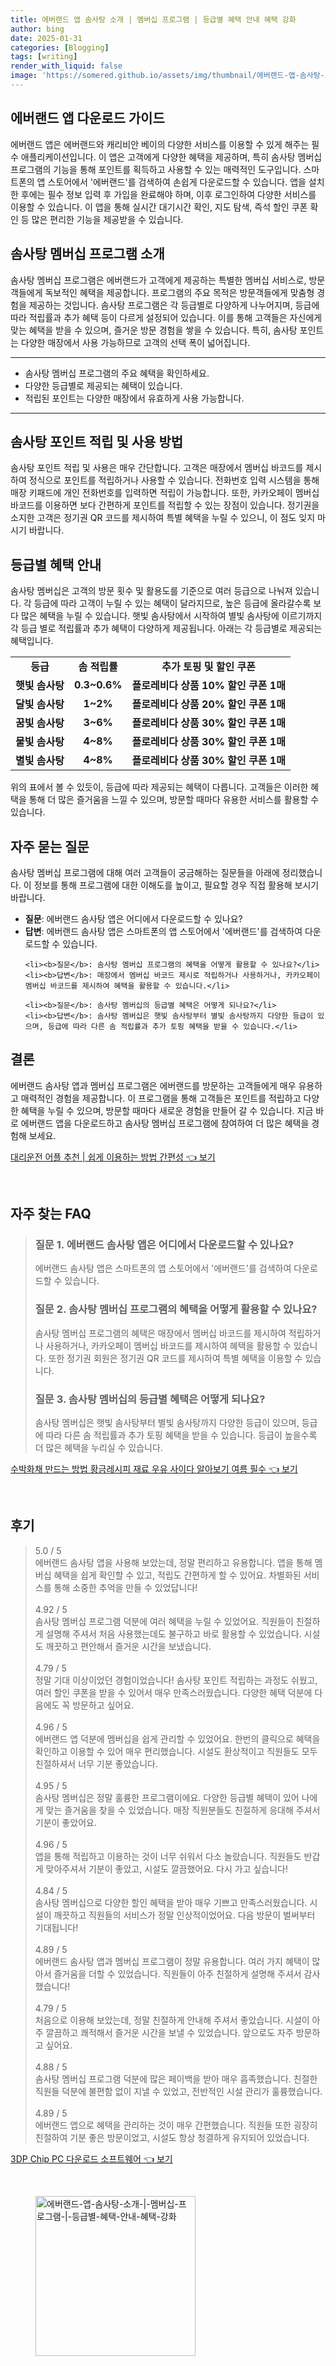 ```yaml
---
title: 에버랜드 앱 솜사탕 소개 | 멤버십 프로그램 | 등급별 혜택 안내 혜택 강화
author: bing
date: 2025-01-31
categories: [Blogging]
tags: [writing]
render_with_liquid: false
image: 'https://somered.github.io/assets/img/thumbnail/에버랜드-앱-솜사탕-소개-|-멤버십-프로그램-|-등급별-혜택-안내-혜택-강화.webp'
---
```



<h2 id='에버랜드_앱_다운로드_가이드'>에버랜드 앱 다운로드 가이드</h2>

<p>에버랜드 앱은 에버랜드와 캐리비안 베이의 다양한 서비스를 이용할 수 있게 해주는 필수 애플리케이션입니다. 이 앱은 고객에게 다양한 혜택을 제공하며, 특히 솜사탕 멤버십 프로그램의 기능을 통해 포인트를 획득하고 사용할 수 있는 매력적인 도구입니다. 스마트폰의 앱 스토어에서 '에버랜드'를 검색하여 손쉽게 다운로드할 수 있습니다. 앱을 설치한 후에는 필수 정보 입력 후 가입을 완료해야 하며, 이후 로그인하여 다양한 서비스를 이용할 수 있습니다. 이 앱을 통해 실시간 대기시간 확인, 지도 탐색, 즉석 할인 쿠폰 확인 등 많은 편리한 기능을 제공받을 수 있습니다.</p>

<h2 id='솜사탕_멤버십_프로그램_소개'>솜사탕 멤버십 프로그램 소개</h2>

<p>솜사탕 멤버십 프로그램은 에버랜드가 고객에게 제공하는 특별한 멤버십 서비스로, 방문객들에게 독보적인 혜택을 제공합니다. 프로그램의 주요 목적은 방문객들에게 맞춤형 경험을 제공하는 것입니다. 솜사탕 프로그램은 각 등급별로 다양하게 나누어지며, 등급에 따라 적립률과 추가 혜택 등이 다르게 설정되어 있습니다. 이를 통해 고객들은 자신에게 맞는 혜택을 받을 수 있으며, 즐거운 방문 경험을 쌓을 수 있습니다. 특히, 솜사탕 포인트는 다양한 매장에서 사용 가능하므로 고객의 선택 폭이 넓어집니다.</p>

<hr />

<ul>
    <li>솜사탕 멤버십 프로그램의 주요 혜택을 확인하세요.</li>
    <li>다양한 등급별로 제공되는 혜택이 있습니다.</li>
    <li>적립된 포인트는 다양한 매장에서 유효하게 사용 가능합니다.</li>
</ul>

<hr />

<h2 id='솜사탕_포인트_적립_및_사용_방법'>솜사탕 포인트 적립 및 사용 방법</h2>

<p>솜사탕 포인트 적립 및 사용은 매우 간단합니다. 고객은 매장에서 멤버십 바코드를 제시하여 정식으로 포인트를 적립하거나 사용할 수 있습니다. 전화번호 입력 시스템을 통해 매장 키패드에 개인 전화번호를 입력하면 적립이 가능합니다. 또한, 카카오페이 멤버십 바코드를 이용하면 보다 간편하게 포인트를 적립할 수 있는 장점이 있습니다. 정기권을 소지한 고객은 정기권 QR 코드를 제시하여 특별 혜택을 누릴 수 있으니, 이 점도 잊지 마시기 바랍니다.</p>

<h2 id='등급별_혜택_안내'>등급별 혜택 안내</h2>

<p>솜사탕 멤버십은 고객의 방문 횟수 및 활용도를 기준으로 여러 등급으로 나눠져 있습니다. 각 등급에 따라 고객이 누릴 수 있는 혜택이 달라지므로, 높은 등급에 올라갈수록 보다 많은 혜택을 누릴 수 있습니다. 햇빛 솜사탕에서 시작하여 별빛 솜사탕에 이르기까지 각 등급 별로 적립률과 추가 혜택이 다양하게 제공됩니다. 아래는 각 등급별로 제공되는 혜택입니다.</p>

<table>
    <tr>
        <td style="text-align: center; height: 17px;"><b>등급</b></td>
        <td style="text-align: center; height: 17px;"><b>솜 적립률</b></td>
        <td style="text-align: center; height: 17px;"><b>추가 토핑 및 할인 쿠폰</b></td>
    </tr>
    <tr>
        <td style="text-align: center; height: 17px;"><b>햇빛 솜사탕</b></td>
        <td style="text-align: center; height: 17px;"><b>0.3~0.6%</b></td>
        <td style="text-align: center; height: 17px;"><b>플로레비다 상품 10% 할인 쿠폰 1매</b></td>
    </tr>
    <tr>
        <td style="text-align: center; height: 17px;"><b>달빛 솜사탕</b></td>
        <td style="text-align: center; height: 17px;"><b>1~2%</b></td>
        <td style="text-align: center; height: 17px;"><b>플로레비다 상품 20% 할인 쿠폰 1매</b></td>
    </tr>
    <tr>
        <td style="text-align: center; height: 17px;"><b>꿈빛 솜사탕</b></td>
        <td style="text-align: center; height: 17px;"><b>3~6%</b></td>
        <td style="text-align: center; height: 17px;"><b>플로레비다 상품 30% 할인 쿠폰 1매</b></td>
    </tr>
    <tr>
        <td style="text-align: center; height: 17px;"><b>물빛 솜사탕</b></td>
        <td style="text-align: center; height: 17px;"><b>4~8%</b></td>
        <td style="text-align: center; height: 17px;"><b>플로레비다 상품 30% 할인 쿠폰 1매</b></td>
    </tr>
    <tr>
        <td style="text-align: center; height: 17px;"><b>별빛 솜사탕</b></td>
        <td style="text-align: center; height: 17px;"><b>4~8%</b></td>
        <td style="text-align: center; height: 17px;"><b>플로레비다 상품 30% 할인 쿠폰 1매</b></td>
    </tr>
</table>

<p>위의 표에서 볼 수 있듯이, 등급에 따라 제공되는 혜택이 다릅니다. 고객들은 이러한 혜택을 통해 더 많은 즐거움을 느낄 수 있으며, 방문할 때마다 유용한 서비스를 활용할 수 있습니다.</p>

<h2 id='자주_묻는_질문'>자주 묻는 질문</h2>

<p>솜사탕 멤버십 프로그램에 대해 여러 고객들이 궁금해하는 질문들을 아래에 정리했습니다. 이 정보를 통해 프로그램에 대한 이해도를 높이고, 필요할 경우 직접 활용해 보시기 바랍니다.</p>

<ul>
    <li><b>질문</b>: 에버랜드 솜사탕 앱은 어디에서 다운로드할 수 있나요?</li>
    <li><b>답변</b>: 에버랜드 솜사탕 앱은 스마트폰의 앱 스토어에서 '에버랜드'를 검색하여 다운로드할 수 있습니다.</li>

    <li><b>질문</b>: 솜사탕 멤버십 프로그램의 혜택을 어떻게 활용할 수 있나요?</li>
    <li><b>답변</b>: 매장에서 멤버십 바코드 제시로 적립하거나 사용하거나, 카카오페이 멤버십 바코드를 제시하여 혜택을 활용할 수 있습니다.</li>

    <li><b>질문</b>: 솜사탕 멤버십의 등급별 혜택은 어떻게 되나요?</li>
    <li><b>답변</b>: 솜사탕 멤버십은 햇빛 솜사탕부터 별빛 솜사탕까지 다양한 등급이 있으며, 등급에 따라 다른 솜 적립률과 추가 토핑 혜택을 받을 수 있습니다.</li>
</ul>

<h2 id='결론'>결론</h2>

<p>에버랜드 솜사탕 앱과 멤버십 프로그램은 에버랜드를 방문하는 고객들에게 매우 유용하고 매력적인 경험을 제공합니다. 이 프로그램을 통해 고객들은 포인트를 적립하고 다양한 혜택을 누릴 수 있으며, 방문할 때마다 새로운 경험을 만들어 갈 수 있습니다. 지금 바로 에버랜드 앱을 다운로드하고 솜사탕 멤버십 프로그램에 참여하여 더 많은 혜택을 경험해 보세요.</p>


<p><a class="click-button" title="대리운전 어플 추천 | 쉽게 이용하는 방법 간편성" href="https://somered.github.io/posts/%EB%8C%80%EB%A6%AC%EC%9A%B4%EC%A0%84-%EC%96%B4%ED%94%8C-%EC%B6%94%EC%B2%9C-%EC%89%BD%EA%B2%8C-%EC%9D%B4%EC%9A%A9%ED%95%98%EB%8A%94-%EB%B0%A9%EB%B2%95-%EA%B0%84%ED%8E%B8%EC%84%B1/" rel="dofollow">대리운전 어플 추천 | 쉽게 이용하는 방법 간편성 👈 보기</a></p><br>
<h2 id='자주_찾는_FAQ'>자주 찾는 FAQ</h2>
<div itemscope="" itemtype="https://schema.org/FAQPage"> 
<blockquote> 
<div itemscope="" itemprop="mainEntity" itemtype="https://schema.org/Question"> 
<h3 itemprop="name">질문 1. 에버랜드 솜사탕 앱은 어디에서 다운로드할 수 있나요?</h3> 
<div itemscope="" itemprop="acceptedAnswer" itemtype="https://schema.org/Answer"> 
<span itemprop="text"> 
<p>에버랜드 솜사탕 앱은 스마트폰의 앱 스토어에서 '에버랜드'를 검색하여 다운로드할 수 있습니다.</p> 
</span> 
</div> 
</div> 

<div itemscope="" itemprop="mainEntity" itemtype="https://schema.org/Question"> 
<h3 itemprop="name">질문 2. 솜사탕 멤버십 프로그램의 혜택을 어떻게 활용할 수 있나요?</h3> 
<div itemscope="" itemprop="acceptedAnswer" itemtype="https://schema.org/Answer"> 
<span itemprop="text"> 
<p>솜사탕 멤버십 프로그램의 혜택은 매장에서 멤버십 바코드를 제시하여 적립하거나 사용하거나, 카카오페이 멤버십 바코드를 제시하여 혜택을 활용할 수 있습니다. 또한 정기권 회원은 정기권 QR 코드를 제시하여 특별 혜택을 이용할 수 있습니다.</p> 
</span> 
</div> 
</div> 

<div itemscope="" itemprop="mainEntity" itemtype="https://schema.org/Question"> 
<h3 itemprop="name">질문 3. 솜사탕 멤버십의 등급별 혜택은 어떻게 되나요?</h3> 
<div itemscope="" itemprop="acceptedAnswer" itemtype="https://schema.org/Answer"> 
<span itemprop="text"> 
<p>솜사탕 멤버십은 햇빛 솜사탕부터 별빛 솜사탕까지 다양한 등급이 있으며, 등급에 따라 다른 솜 적립률과 추가 토핑 혜택을 받을 수 있습니다. 등급이 높을수록 더 많은 혜택을 누리실 수 있습니다.</p> 
</span> 
</div> 
</div> 

</blockquote> 
</div>
<p><a class="click-button" title="수박화채 만드는 방법 황금레시피 재료 우유 사이다 알아보기 여름 필수" href="https://somered.github.io/posts/%EC%88%98%EB%B0%95%ED%99%94%EC%B1%84-%EB%A7%8C%EB%93%9C%EB%8A%94-%EB%B0%A9%EB%B2%95-%ED%99%A9%EA%B8%88%EB%A0%88%EC%8B%9C%ED%94%BC-%EC%9E%AC%EB%A3%8C-%EC%9A%B0%EC%9C%A0-%EC%82%AC%EC%9D%B4%EB%8B%A4-%EC%95%8C%EC%95%84%EB%B3%B4%EA%B8%B0-%EC%97%AC%EB%A6%84-%ED%95%84%EC%88%98/" rel="dofollow">수박화채 만드는 방법 황금레시피 재료 우유 사이다 알아보기 여름 필수 👈 보기</a></p><br>
<h2 id='후기'>후기</h2>
<div itemscope itemtype="https://schema.org/Product">
  <blockquote>
  <div itemprop="review" itemscope itemtype="https://schema.org/Review">
      <div itemprop="reviewRating" itemscope itemtype="https://schema.org/Rating"> <span itemprop="ratingValue">5.0</span> / <span itemprop="bestRating">5</span> </div>
      <span itemprop="reviewBody">에버랜드 솜사탕 앱을 사용해 보았는데, 정말 편리하고 유용합니다. 앱을 통해 멤버십 혜택을 쉽게 확인할 수 있고, 적립도 간편하게 할 수 있어요. 차별화된 서비스를 통해 소중한 추억을 만들 수 있었답니다!</span>
  </div>
  <br>
  <div itemprop="review" itemscope itemtype="https://schema.org/Review">
      <div itemprop="reviewRating" itemscope itemtype="https://schema.org/Rating"> <span itemprop="ratingValue">4.92</span> / <span itemprop="bestRating">5</span> </div>
      <span itemprop="reviewBody">솜사탕 멤버십 프로그램 덕분에 여러 혜택을 누릴 수 있었어요. 직원들이 친절하게 설명해 주셔서 처음 사용했는데도 불구하고 바로 활용할 수 있었습니다. 시설도 깨끗하고 편안해서 즐거운 시간을 보냈습니다.</span>
  </div>
  <br>
  <div itemprop="review" itemscope itemtype="https://schema.org/Review">
      <div itemprop="reviewRating" itemscope itemtype="https://schema.org/Rating"> <span itemprop="ratingValue">4.79</span> / <span itemprop="bestRating">5</span> </div>
      <span itemprop="reviewBody">정말 기대 이상이었던 경험이었습니다! 솜사탕 포인트 적립하는 과정도 쉬웠고, 여러 할인 쿠폰을 받을 수 있어서 매우 만족스러웠습니다. 다양한 혜택 덕분에 다음에도 꼭 방문하고 싶어요.</span>
  </div>
  <br>
  <div itemprop="review" itemscope itemtype="https://schema.org/Review">
      <div itemprop="reviewRating" itemscope itemtype="https://schema.org/Rating"> <span itemprop="ratingValue">4.96</span> / <span itemprop="bestRating">5</span> </div>
      <span itemprop="reviewBody">에버랜드 앱 덕분에 멤버십을 쉽게 관리할 수 있었어요. 한번의 클릭으로 혜택을 확인하고 이용할 수 있어 매우 편리했습니다. 시설도 환상적이고 직원들도 모두 친절하셔서 너무 기분 좋았습니다.</span>
  </div>
  <br>
  <div itemprop="review" itemscope itemtype="https://schema.org/Review">
      <div itemprop="reviewRating" itemscope itemtype="https://schema.org/Rating"> <span itemprop="ratingValue">4.95</span> / <span itemprop="bestRating">5</span> </div>
      <span itemprop="reviewBody">솜사탕 멤버십은 정말 훌륭한 프로그램이에요. 다양한 등급별 혜택이 있어 나에게 맞는 즐거움을 찾을 수 있었습니다. 매장 직원분들도 친절하게 응대해 주셔서 기분이 좋았어요.</span>
  </div>
  <br>
  <div itemprop="review" itemscope itemtype="https://schema.org/Review">
      <div itemprop="reviewRating" itemscope itemtype="https://schema.org/Rating"> <span itemprop="ratingValue">4.96</span> / <span itemprop="bestRating">5</span> </div>
      <span itemprop="reviewBody">앱을 통해 적립하고 이용하는 것이 너무 쉬워서 다소 놀랐습니다. 직원들도 반갑게 맞아주셔서 기분이 좋았고, 시설도 깔끔했어요. 다시 가고 싶습니다!</span>
  </div>
  <br>
  <div itemprop="review" itemscope itemtype="https://schema.org/Review">
      <div itemprop="reviewRating" itemscope itemtype="https://schema.org/Rating"> <span itemprop="ratingValue">4.84</span> / <span itemprop="bestRating">5</span> </div>
      <span itemprop="reviewBody">솜사탕 멤버십으로 다양한 할인 혜택을 받아 매우 기쁘고 만족스러웠습니다. 시설이 깨끗하고 직원들의 서비스가 정말 인상적이었어요. 다음 방문이 벌써부터 기대됩니다!</span>
  </div>
  <br>
  <div itemprop="review" itemscope itemtype="https://schema.org/Review">
      <div itemprop="reviewRating" itemscope itemtype="https://schema.org/Rating"> <span itemprop="ratingValue">4.89</span> / <span itemprop="bestRating">5</span> </div>
      <span itemprop="reviewBody">에버랜드 솜사탕 앱과 멤버십 프로그램이 정말 유용합니다. 여러 가지 혜택이 많아서 즐거움을 더할 수 있었습니다. 직원들이 아주 친절하게 설명해 주셔서 감사했습니다!</span>
  </div>
  <br>
  <div itemprop="review" itemscope itemtype="https://schema.org/Review">
      <div itemprop="reviewRating" itemscope itemtype="https://schema.org/Rating"> <span itemprop="ratingValue">4.79</span> / <span itemprop="bestRating">5</span> </div>
      <span itemprop="reviewBody">처음으로 이용해 보았는데, 정말 친절하게 안내해 주셔서 좋았습니다. 시설이 아주 깔끔하고 쾌적해서 즐거운 시간을 보낼 수 있었습니다. 앞으로도 자주 방문하고 싶어요.</span>
  </div>
  <br>
  <div itemprop="review" itemscope itemtype="https://schema.org/Review">
      <div itemprop="reviewRating" itemscope itemtype="https://schema.org/Rating"> <span itemprop="ratingValue">4.88</span> / <span itemprop="bestRating">5</span> </div>
      <span itemprop="reviewBody">솜사탕 멤버십 프로그램 덕분에 많은 페이백을 받아 매우 흡족했습니다. 친절한 직원들 덕분에 불편함 없이 지낼 수 있었고, 전반적인 시설 관리가 훌륭했습니다.</span>
  </div>
  <br>
  <div itemprop="review" itemscope itemtype="https://schema.org/Review">
      <div itemprop="reviewRating" itemscope itemtype="https://schema.org/Rating"> <span itemprop="ratingValue">4.89</span> / <span itemprop="bestRating">5</span> </div>
      <span itemprop="reviewBody">에버랜드 앱으로 혜택을 관리하는 것이 매우 간편했습니다. 직원들 또한 굉장히 친절하여 기분 좋은 방문이었고, 시설도 항상 청결하게 유지되어 있었습니다.</span>
  </div>
  </blockquote>
</div>
<p><a class="click-button" title="3DP Chip PC 다운로드 소프트웨어" href="https://somered.github.io/posts/3DP-Chip-PC-%EB%8B%A4%EC%9A%B4%EB%A1%9C%EB%93%9C-%EC%86%8C%ED%94%84%ED%8A%B8%EC%9B%A8%EC%96%B4/" rel="dofollow">3DP Chip PC 다운로드 소프트웨어 👈 보기</a></p><br>
<figure class="image"><img src="https://somered.github.io/assets/img/thumbnail/에버랜드-앱-솜사탕-소개-|-멤버십-프로그램-|-등급별-혜택-안내-혜택-강화.webp" alt="에버랜드-앱-솜사탕-소개-|-멤버십-프로그램-|-등급별-혜택-안내-혜택-강화" width="256" height="256"></figure>